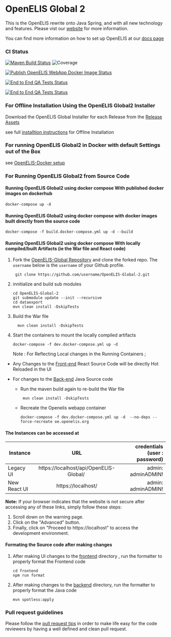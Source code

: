 # OpenELIS Global 2

This is the OpenELIS rewrite onto Java Spring, and with all new technology and
features. Please vist our [website](http://www.openelis-global.org/) for more
information.

You can find more information on how to set up OpenELIS at our
[docs page](http://docs.openelis-global.org/)

### CI Status

[![Maven Build Status](https://github.com/I-TECH-UW/OpenELIS-Global-2/actions/workflows/ci.yml/badge.svg)](https://github.com/I-TECH-UW/OpenELIS-Global-2/actions/workflows/ci.yml)
![Coverage](https://raw.githubusercontent.com/I-TECH-UW/OpenELIS-Global-2/refs/heads/gh-pages/badges/jacoco.svg)

[![Publish OpenELIS WebApp Docker Image Status](https://github.com/I-TECH-UW/OpenELIS-Global-2/actions/workflows/publish-and-test.yml/badge.svg)](https://github.com/I-TECH-UW/OpenELIS-Global-2/actions/workflows/publish-and-test.yml)

[![End to End QA Tests Status](https://github.com/I-TECH-UW/OpenELIS-Global-2/actions/workflows/frontend-qa.yml/badge.svg)](https://github.com/I-TECH-UW/OpenELIS-Global-2/actions/workflows/frontend-qa.yml)

[![End to End QA Tests Status](https://github.com/I-TECH-UW/OpenELIS-Global-2/actions/workflows/build-installer.yml/badge.svg)](https://github.com/I-TECH-UW/OpenELIS-Global-2/actions/workflows/build-installer.yml)

### For Offline Installation Using the OpenELIS Global2 Installer

Download the OpenELIS Global Installer for each Release from the
[Release Assets](https://github.com/I-TECH-UW/OpenELIS-Global-2/releases)

see full
[installtion instructions](https://docs.openelis-global.org/en/latest/install/)
for Offline Installation

### For running OpenELIS Global2 in Docker with default Settings out of the Box

see [OpenELIS-Docker setup](https://github.com/I-TECH-UW/openelis-docker)

### For Running OpenELIS Global2 from Source Code

#### Running OpenELIS Global2 using docker compose With published docker images on dockerhub

    docker-compose up -d

#### Running OpenELIS Global2 using docker compose with docker images built directly from the source code

    docker-compose -f build.docker-compose.yml up -d --build

#### Running OpenELIS Global2 using docker compose With locally compiled/built Artifacts (ie the War file and React code)

1.  Fork the
    [OpenELIS-Global Repository](https://github.com/I-TECH-UW/OpenELIS-Global-2.git)
    and clone the forked repo. The `username` below is the `username` of your
    Github profile.

         git clone https://github.com/username/OpenELIS-Global-2.git

1.  innitialize and build sub modules

        cd OpenELIS-Global-2
        git submodule update --init --recursive
        cd dataexport
        mvn clean install -DskipTests

1.  Build the War file

          mvn clean install -DskipTests

1.  Start the containers to mount the locally compiled artifacts

        docker-compose -f dev.docker-compose.yml up -d

    Note : For Reflecting Local changes in the Running Containers ;

- Any Changes to the [Front-end](./frontend/) React Source Code will be directly
  Hot Reloaded in the UI
- For changes to the [Back-end](./src/) Java Source code

  - Run the maven build again to re-build the War file

         mvn clean install -DskipTests

  - Recreate the Openelis webapp container

        docker-compose -f dev.docker-compose.yml up -d  --no-deps --force-recreate oe.openelis.org

#### The Instances can be accessed at

| Instance     |                   URL                   | credentials (user : password) |
| ------------ | :-------------------------------------: | ----------------------------: |
| Legacy UI    | https://localhost/api/OpenELIS-Global/  |            admin: adminADMIN! |
| New React UI |           https://localhost/            |            admin: adminADMIN! |

**Note:** If your browser indicates that the website is not secure after
accessing any of these links, simply follow these steps:

1. Scroll down on the warning page.
2. Click on the "Advanced" button.
3. Finally, click on "Proceed to https://localhost" to access the development
   environment.

#### Formating the Source code after making changes

1.  After making UI changes to the [frontend](./frontend/) directory , run the
    formatter to properly format the Frontend code

        cd frontend
        npm run format

2.  After making changes to the [backend](./src/) directory, run the formatter
    to properly format the Java code

        mvn spotless:apply

### Pull request guidelines

Please follow the [pull request tips](PULL_REQUEST_TIPS.md) in order to make
life easy for the code reviewers by having a well defined and clean pull
request.
